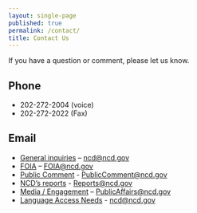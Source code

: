 ```yaml
---
layout: single-page
published: true
permalink: /contact/
title: Contact Us
---
```

If you have a question or comment, please let us know.

## Phone

* 202-272-2004 (voice)
* 202-272-2022 (Fax)

## Email

* [General inquiries](ncd@ncd.gov) – ncd@ncd.gov
* [FOIA](FOIA@ncd.gov) – FOIA@ncd.gov
* [Public Comment](PublicComment@ncd.gov) - PublicComment@ncd.gov
* [NCD’s reports](Reports@ncd.gov) - Reports@ncd.gov
* [Media / Engagement](PublicAffairs@ncd.gov) – PublicAffairs@ncd.gov
* [Language Access Needs](ncd@ncd.gov) - ncd@ncd.gov